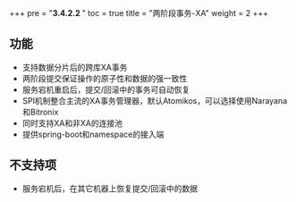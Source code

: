 +++
pre = "<b>3.4.2.2 </b>"
toc = true
title = "两阶段事务-XA"
weight = 2
+++

## 功能

* 支持数据分片后的跨库XA事务
* 两阶段提交保证操作的原子性和数据的强一致性
* 服务宕机重启后，提交/回滚中的事务可自动恢复
* SPI机制整合主流的XA事务管理器，默认Atomikos，可以选择使用Narayana和Bitronix
* 同时支持XA和非XA的连接池
* 提供spring-boot和namespace的接入端

## 不支持项

* 服务宕机后，在其它机器上恢复提交/回滚中的数据
